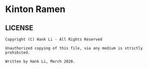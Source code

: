 # Kinton Ramen


## LICENSE

```
Copyright (C) Hank Li - All Rights Reserved

Unauthorized copying of this file, via any medium is strictly prohibited. 

Written by Hank Li, March 2020.

```